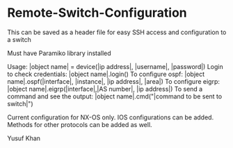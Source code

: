 # Remote-Switch-Configuration
This can be saved as a header file for easy SSH access and configuration to a switch

Must have Paramiko library installed

Usage: |object name| = device(|ip address|, |username|, |password|)
Login to check credentials: |object name|.login()
To configure ospf: |object name|.ospf(|interface|, |instance|, |ip address|, |area|)
To configure eigrp: |object name|.eigrp(|interface|,|AS number|, |ip address|)
To send a command and see the output: |object name|.cmd("|command to be sent to switch|")


Current configuration for NX-OS only. IOS configurations can be added. Methods for other protocols can be added as well.



Yusuf Khan
